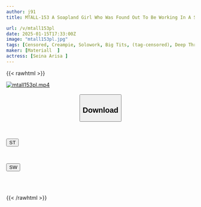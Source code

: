 ```yaml
---
author: j91
title: MTALL-153 A Soapland Girl Who Was Found Out To Be Working In A Shared House... Was Forced To Have Raw Sex In Her Room By Men Who Hated Sex Workers And Had No Respect For Them.

url: /v/mtall153pl
date: 2025-01-15T17:33:00Z
image: "mtall153pl.jpg"
tags: [Censored, Creampie, Solowork, Big Tits, (tag-censored), Deep Throating, Huge Butt	]
maker: [Materiall  ]
actress: [Seina Arisa ]
---
```



{{< rawhtml >}}

<div class="video" data-videoid="owmmm7Lem3CJBB9">
    <a href="javascript:;">
        <img src="/v/mtall153pl/mtall153pl.jpg" width="WIDTH" height="HEIGHT" alt="mtall153pl.mp4" loading="lazy">
    </a>
</div>

<script type="text/javascript" src="https://j91.asia/asset/on-demand-st.js"></script>

<br>
  <link rel="stylesheet" href="https://j91.asia/asset/bs5.css">
  
  <center>
  <button class="btn btn-primary" type="button" data-bs-toggle="collapse" data-bs-target=".multi-collapse" aria-expanded="false" aria-controls="multiCollapseExample1 multiCollapseExample2"><h2>Download</h2></button></center>
</p>
<div class="row">
  <div class="col">
    <div class="collapse multi-collapse" id="multiCollapseExample1">
      <div class="card card-body">
	      	      <br>
<div class="buttons">  
<p><a href="/v/mtall153pl/st.html" target="_blank"><button class="btn-hover color-3"><i class="fa fa-download"></i> ST</button></a></p></div>
    </div>
  </div>
</div>
  <div class="col">
    <div class="collapse multi-collapse" id="multiCollapseExample2">
      <div class="card card-body">
	      <br>
<div class="buttons">
<p><a href="/v/mtall153pl/sw.html" target="_blank"><button class="btn-hover color-2"><i class="fa fa-download"></i> SW</button></a></p></div>
<br><br>
      </div>
    </div>
  </div>
</div>

{{< /rawhtml >}}